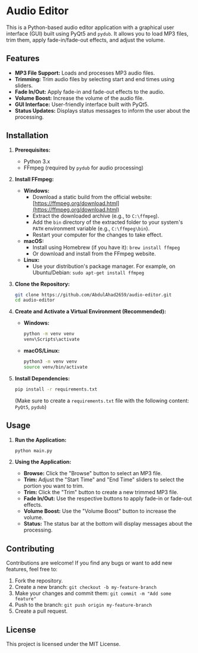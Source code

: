 # Audio Editor

This is a Python-based audio editor application with a graphical user interface (GUI) built using PyQt5 and `pydub`. It allows you to load MP3 files, trim them, apply fade-in/fade-out effects, and adjust the volume.

## Features

*   **MP3 File Support:** Loads and processes MP3 audio files.
*   **Trimming:** Trim audio files by selecting start and end times using sliders.
*   **Fade In/Out:** Apply fade-in and fade-out effects to the audio.
*   **Volume Boost:** Increase the volume of the audio file.
*   **GUI Interface:** User-friendly interface built with PyQt5.
*   **Status Updates:** Displays status messages to inform the user about the processing.

## Installation

1. **Prerequisites:**

    *   Python 3.x
    *   FFmpeg (required by `pydub` for audio processing)

2. **Install FFmpeg:**

    *   **Windows:**
        *   Download a static build from the official website: [https://ffmpeg.org/download.html](https://ffmpeg.org/download.html)
        *   Extract the downloaded archive (e.g., to `C:\ffmpeg`).
        *   Add the `bin` directory of the extracted folder to your system's `PATH` environment variable (e.g., `C:\ffmpeg\bin`).
        *   Restart your computer for the changes to take effect.
    *   **macOS:**
        *   Install using Homebrew (if you have it): `brew install ffmpeg`
        *   Or download and install from the FFmpeg website.
    *   **Linux:**
        *   Use your distribution's package manager. For example, on Ubuntu/Debian: `sudo apt-get install ffmpeg`

3. **Clone the Repository:**

    ```bash
    git clone https://github.com/AbdulAhad2659/audio-editor.git
    cd audio-editor
    ```

4. **Create and Activate a Virtual Environment (Recommended):**

    *   **Windows:**

        ```bash
        python -m venv venv
        venv\Scripts\activate
        ```

    *   **macOS/Linux:**

        ```bash
        python3 -m venv venv
        source venv/bin/activate
        ```

5. **Install Dependencies:**

    ```bash
    pip install -r requirements.txt
    ```

    (Make sure to create a `requirements.txt` file with the following content: `PyQt5`, `pydub`)

## Usage

1. **Run the Application:**

    ```bash
    python main.py
    ```

2. **Using the Application:**

    *   **Browse:** Click the "Browse" button to select an MP3 file.
    *   **Trim:** Adjust the "Start Time" and "End Time" sliders to select the portion you want to trim.
    *   **Trim:** Click the "Trim" button to create a new trimmed MP3 file.
    *   **Fade In/Out:** Use the respective buttons to apply fade-in or fade-out effects.
    *   **Volume Boost:** Use the "Volume Boost" button to increase the volume.
    *   **Status:** The status bar at the bottom will display messages about the processing.


## Contributing

Contributions are welcome! If you find any bugs or want to add new features, feel free to:

1. Fork the repository.
2. Create a new branch: `git checkout -b my-feature-branch`
3. Make your changes and commit them: `git commit -m "Add some feature"`
4. Push to the branch: `git push origin my-feature-branch`
5. Create a pull request.

## License

This project is licensed under the MIT License.